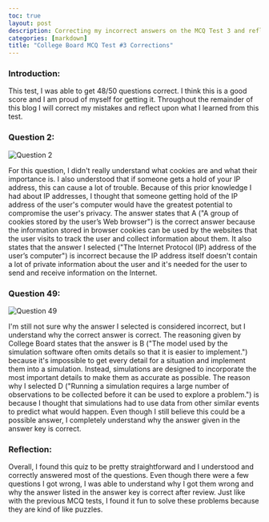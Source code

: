 ```yaml
---
toc: true
layout: post
description: Correcting my incorrect answers on the MCQ Test 3 and reflecting on them.
categories: [markdown]
title: "College Board MCQ Test #3 Corrections"
---
```


### Introduction: 

This test, I was able to get 48/50 questions correct. I think this is a good score and I am proud of myself for getting it. Throughout the remainder of this blog I will correct my mistakes and reflect upon what I learned from this test.

### Question 2:

![]({{site.baseurl}}/images/q2.png "Question 2")

For this question, I didn't really understand what cookies are and what their importance is. I also understood that if someone gets a hold of your IP address, this can cause a lot of trouble. Because of this prior knowledge I had about IP addresses, I thought that someone getting hold of the IP address of the user's computer would have the greatest potential to compromise the user's privacy. The answer states that A ("A group of cookies stored by the user’s Web browser") is the correct answer because the information stored in browser cookies can be used by the websites that the user visits to track the user and collect information about them. It also states that the answer I selected ("The Internet Protocol (IP) address of the user’s computer") is incorrect because the IP address itself doesn't contain a lot of private information about the user and it's needed for the user to send and receive information on the Internet.

### Question 49:

![]({{site.baseurl}}/images/q49.png "Question 49")

I'm still not sure why the answer I selected is considered incorrect, but I understand why the correct answer is correct. The reasoning given by College Board states that the answer is B ("The model used by the simulation software often omits details so that it is easier to implement.") because it's impossible to get every detail for a situation and implement them into a simulation. Instead, simulations are designed to incorporate the most important details to make them as accurate as possible. The reason why I selected D ("Running a simulation requires a large number of observations to be collected before it can be used to explore a problem.") is because I thought that simulations had to use data from other similar events to predict what would happen. Even though I still believe this could be a possible answer, I completely understand why the answer given in the answer key is correct.

### Reflection:

Overall, I found this quiz to be pretty straightforward and I understood and correctly answered most of the questions. Even though there were a few questions I got wrong, I was able to understand why I got them wrong and why the answer listed in the answer key is correct after review. Just like with the previous MCQ tests, I found it fun to solve these problems because they are kind of like puzzles.
